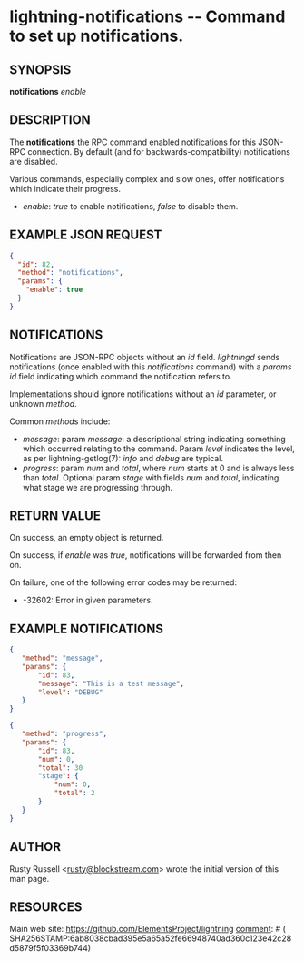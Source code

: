 lightning-notifications -- Command to set up notifications.
=========================================

SYNOPSIS
--------

**notifications** *enable*

DESCRIPTION
-----------

The **notifications** the RPC command enabled notifications for this JSON-RPC
connection.  By default (and for backwards-compatibility) notifications are
disabled.

Various commands, especially complex and slow ones, offer
notifications which indicate their progress.

- *enable*: *true* to enable notifications, *false* to disable them.

EXAMPLE JSON REQUEST
--------------------
```json
{
  "id": 82,
  "method": "notifications",
  "params": {
    "enable": true
  }
}
```

NOTIFICATIONS
-------------

Notifications are JSON-RPC objects without an *id* field.  *lightningd* sends
notifications (once enabled with this *notifications* command) with a *params*
*id* field indicating which command the notification refers to.

Implementations should ignore notifications without an *id* parameter, or
unknown *method*.

Common *method*s include:

- *message*: param *message*: a descriptional string indicating something
  which occurred relating to the command. Param *level* indicates the level,
  as per lightning-getlog(7): *info* and *debug* are typical.
- *progress*: param *num* and *total*, where *num* starts at 0 and is always
  less than *total*. Optional param *stage* with fields *num* and *total*,
  indicating what stage we are progressing through.

RETURN VALUE
------------

[comment]: # (GENERATE-FROM-SCHEMA-START)
On success, an empty object is returned.

[comment]: # (GENERATE-FROM-SCHEMA-END)

On success, if *enable* was *true*, notifications will be forwarded
from then on.

On failure, one of the following error codes may be returned:

- -32602: Error in given parameters.

EXAMPLE NOTIFICATIONS
---------------------

```json
{
   "method": "message",
   "params": {
       "id": 83,
       "message": "This is a test message",
       "level": "DEBUG"
   }
}
```

```json
{
   "method": "progress",
   "params": {
       "id": 83,
       "num": 0,
       "total": 30
       "stage": {
           "num": 0,
           "total": 2
       }
   }
}
```

AUTHOR
------

Rusty Russell <<rusty@blockstream.com>> wrote the initial version of this man page.

RESOURCES
---------

Main web site: <https://github.com/ElementsProject/lightning>
[comment]: # ( SHA256STAMP:6ab8038cbad395e5a65a52fe66948740ad360c123e42c28d5879f5f03369b744)
